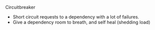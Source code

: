  Circuitbreaker

- Short circuit requests to a dependency with a lot of failures.
- Give a dependency room to breath, and self heal (shedding load)

